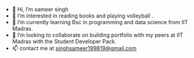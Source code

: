 - 👋 Hi, I’m sameer singh
- 👀 I’m interested in reading books and playing volleyball .
- 🌱 I’m currently learning Bsc in programming and data science from IIT Madras.
- 💞️ I’m looking to collaborate on building portfolio with my peers at IIT Madras with the Student Developer Pack.
- 📫 contact me at singhsameer199819@gmail.com

<!---
sameeriitm/sameeriitm is a ✨ special ✨ repository because its `README.md` (this file) appears on your GitHub profile.
You can click the Preview link to take a look at your changes.
--->
